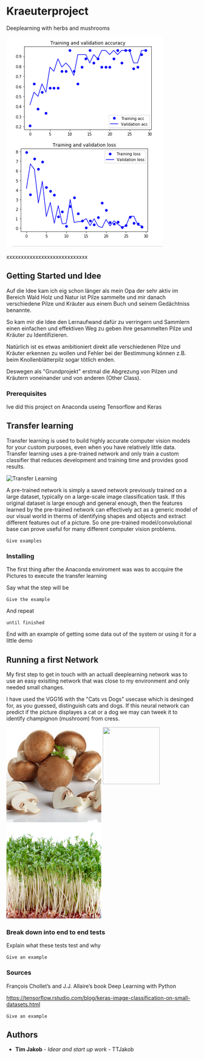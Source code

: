 # Kraeuterproject
Deeplearning with herbs and mushrooms

![Ergebnisse VGG16](https://github.com/TTJakob/Kraeuterproject/blob/1.1/3VVG16.PNG)


 
 
xxxxxxxxxxxxxxxxxxxxxxxxxxxx


## Getting Started und Idee


Auf die Idee kam ich eig schon länger als mein Opa der sehr aktiv im Bereich Wald Holz und Natur ist Pilze sammelte und mir danach verschiedene Pilze und Kräuter aus einem Buch und seinem Gedächtniss benannte.

So kam mir die Idee den Lernaufwand dafür zu verringern und Sammlern einen einfachen und effektiven Weg zu geben ihre gesammelten Pilze und Kräuter zu Identifizieren.

Natürlich ist es etwas ambitioniert direkt alle verschiedenen Pilze und Kräuter erkennen zu wollen und Fehler bei der Bestimmung können z.B. beim Knollenblätterpilz sogar tötlich enden.

Deswegen als "Grundprojekt" erstmal die Abgrezung von Pilzen und Kräutern voneinander und von anderen (Other Class).

### Prerequisites

Ive did this project on Anaconda useing Tensorflow and Keras

## Transfer learning

Transfer learning is used to build highly accurate computer vision models for your custom purposes, even when you have relatively little data. Transfer learning uses a pre-trained network and only train a custom classifier that reduces development and training time and provides good results.

![Transfer Learning](https://tensorflow.rstudio.com/blog/images/keras-pretrained-convnet/swapping_fc_classifier.png)

A pre-trained network is simply a saved network previously trained on a large dataset, typically on a large-scale image classification task. If this original dataset is large enough and general enough, then the features learned by the pre-trained network can effectively act as a generic model of our visual world in therms of identifying shapes and objects and extract different features out of a picture. So one pre-trained model/convolutional base can prove useful for many different computer vision problems.


```
Give examples
```

### Installing

The first thing after the Anaconda enviroment was was to accquire the Pictures to execute the transfer learning 

Say what the step will be

```
Give the example
```

And repeat

```
until finished
```

End with an example of getting some data out of the system or using it for a little demo

## Running a first Network

My first step to get in touch with an actuall deeplearning network was to 
use an easy exisiting network that was close to my environment and only needed small changes.

I have used the VGG16 with the "Cats vs Dogs" usecase which is desinged for, as you guessed, distinguish cats and dogs.
If this neural network can predict if the picture displayes a cat or a dog we may can tweek it to identify champignon (mushroom) from cress.

<img src="https://github.com/TTJakob/Kraeuterproject/blob/pictures/champ019.jpg" width="250" height="250" /> <img src="https://vignette.wikia.nocookie.net/mortalkombat/images/6/64/Vs.png/revision/latest?cb=20150319161124&path-prefix=de" align="top" width="150" height="150" />  <img src="https://github.com/TTJakob/Kraeuterproject/blob/pictures/kresse004.jpg" width="250" height="250" />


### Break down into end to end tests

Explain what these tests test and why

```
Give an example
```

### Sources

François Chollet’s and J.J. Allaire’s book Deep Learning with Python

https://tensorflow.rstudio.com/blog/keras-image-classification-on-small-datasets.html
```
Give an example
```



## Authors

* **Tim Jakob** - *Idear and start up work* - TTJakob
